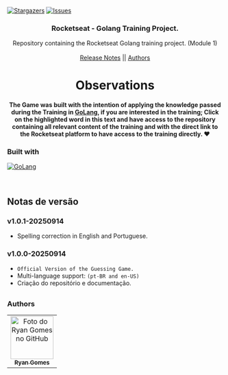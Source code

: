 <!-- Preview (Ctrl + Shift + V) -->

<a name="readme-top"></a>

[![Stargazers][stars-shield]][stars-url]
[![Issues][issues-shield]][issues-url]

<!-- PROJECT LOGO -->
<div align="center">
  <h3 align="center">Rocketseat - Golang Training Project.</h3>
  <p align="center">
    Repository containing the Rocketseat Golang training project. (Module 1)
    <br />
    <br />
    <a href="#notas-de-versão">Release Notes</a>
    ||
    <a href="#autores">Authors</a>
    </p>
</div>

<div align="center">

# Observations

#### The Game was built with the intention of applying the knowledge passed during the Training in [GoLang][goCurso-url], if you are interested in the training; Click on the highlighted word in this text and have access to the repository containing all relevant content of the training and with the direct link to the Rocketseat platform to have access to the training directly. ❤

</div>

### Built with

[![GoLang][GoLang]][go-url]

<br />

<a name="section-changelog">

## Notas de versão

</a>

### v1.0.1-20250914

- Spelling correction in English and Portuguese.

### v1.0.0-20250914

- `Official Version of the Guessing Game.`
- Multi-language support: `(pt-BR and en-US)`
- Criação do repositório e documentação.

##

<a name="section-autores">

### Authors

</a>

<table>
  <tr>
    <td align="center">
      <a href="#">
        <img src="https://avatars.githubusercontent.com/u/85912228?v=4" width="100px;" alt="Foto do Ryan Gomes no GitHub"/><br>
        <sub>
          <b>Ryan Gomes</b>
        </sub>
      </a>
    </td>
</table>

[stars-shield]: https://img.shields.io/github/stars/RRyanDEV/guessing-game-golang?style=for-the-badge
[stars-url]: https://github.com/RRyanDEV/guessing-game-golang/stargazers
[issues-shield]: https://img.shields.io/github/issues/RRyanDEV/guessing-game-golang?style=for-the-badge
[issues-url]: https://github.com/RRyanDEV/guessing-game-golang/issues
[GoLang]: https://img.shields.io/badge/go-%2300ADD8.svg?style=for-the-badge&logo=go&logoColor=white
[go-url]: https://go.dev/
[goCurso-url]: https://github.com/RRyanDEV/rocketseat-golang-training
